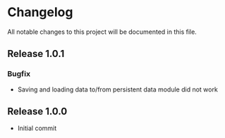 # Changelog
All notable changes to this project will be documented in this file.

## Release 1.0.1

### Bugfix
- Saving and loading data to/from persistent data module did not work

## Release 1.0.0
- Initial commit